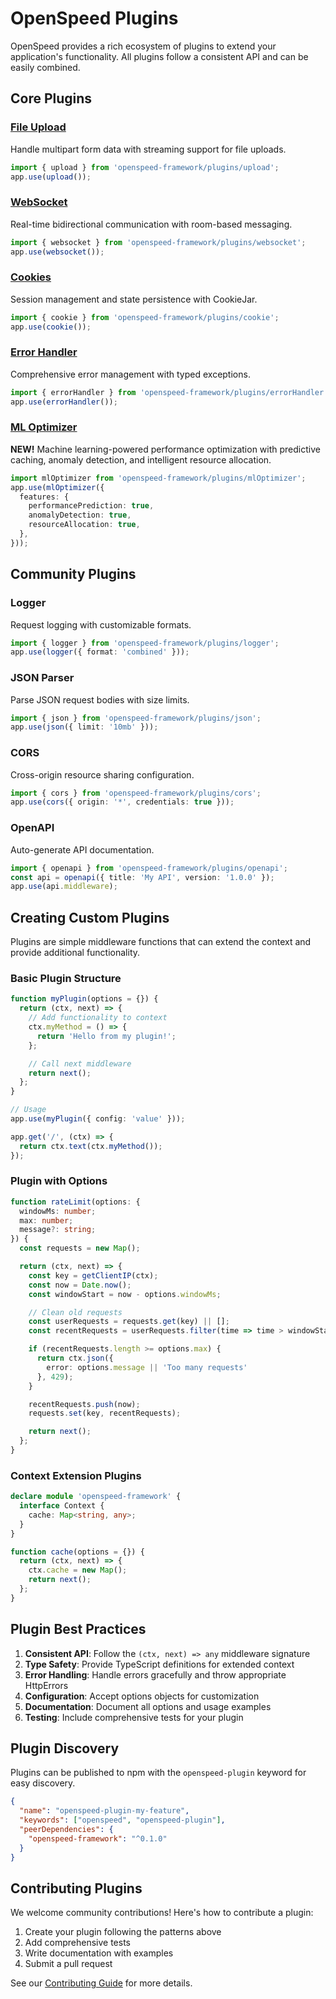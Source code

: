 # OpenSpeed Plugins

OpenSpeed provides a rich ecosystem of plugins to extend your application's functionality. All plugins follow a consistent API and can be easily combined.

## Core Plugins

### [File Upload](./upload.md)
Handle multipart form data with streaming support for file uploads.

```typescript
import { upload } from 'openspeed-framework/plugins/upload';
app.use(upload());
```

### [WebSocket](./websocket.md)
Real-time bidirectional communication with room-based messaging.

```typescript
import { websocket } from 'openspeed-framework/plugins/websocket';
app.use(websocket());
```

### [Cookies](./cookie.md)
Session management and state persistence with CookieJar.

```typescript
import { cookie } from 'openspeed-framework/plugins/cookie';
app.use(cookie());
```

### [Error Handler](./errorHandler.md)
Comprehensive error management with typed exceptions.

```typescript
import { errorHandler } from 'openspeed-framework/plugins/errorHandler';
app.use(errorHandler());
```

### [ML Optimizer](./mlOptimizer.md)
**NEW!** Machine learning-powered performance optimization with predictive caching, anomaly detection, and intelligent resource allocation.

```typescript
import mlOptimizer from 'openspeed-framework/plugins/mlOptimizer';
app.use(mlOptimizer({
  features: {
    performancePrediction: true,
    anomalyDetection: true,
    resourceAllocation: true,
  },
}));
```

## Community Plugins

### Logger
Request logging with customizable formats.

```typescript
import { logger } from 'openspeed-framework/plugins/logger';
app.use(logger({ format: 'combined' }));
```

### JSON Parser
Parse JSON request bodies with size limits.

```typescript
import { json } from 'openspeed-framework/plugins/json';
app.use(json({ limit: '10mb' }));
```

### CORS
Cross-origin resource sharing configuration.

```typescript
import { cors } from 'openspeed-framework/plugins/cors';
app.use(cors({ origin: '*', credentials: true }));
```

### OpenAPI
Auto-generate API documentation.

```typescript
import { openapi } from 'openspeed-framework/plugins/openapi';
const api = openapi({ title: 'My API', version: '1.0.0' });
app.use(api.middleware);
```

## Creating Custom Plugins

Plugins are simple middleware functions that can extend the context and provide additional functionality.

### Basic Plugin Structure

```typescript
function myPlugin(options = {}) {
  return (ctx, next) => {
    // Add functionality to context
    ctx.myMethod = () => {
      return 'Hello from my plugin!';
    };

    // Call next middleware
    return next();
  };
}

// Usage
app.use(myPlugin({ config: 'value' }));

app.get('/', (ctx) => {
  return ctx.text(ctx.myMethod());
});
```

### Plugin with Options

```typescript
function rateLimit(options: {
  windowMs: number;
  max: number;
  message?: string;
}) {
  const requests = new Map();

  return (ctx, next) => {
    const key = getClientIP(ctx);
    const now = Date.now();
    const windowStart = now - options.windowMs;

    // Clean old requests
    const userRequests = requests.get(key) || [];
    const recentRequests = userRequests.filter(time => time > windowStart);

    if (recentRequests.length >= options.max) {
      return ctx.json({
        error: options.message || 'Too many requests'
      }, 429);
    }

    recentRequests.push(now);
    requests.set(key, recentRequests);

    return next();
  };
}
```

### Context Extension Plugins

```typescript
declare module 'openspeed-framework' {
  interface Context {
    cache: Map<string, any>;
  }
}

function cache(options = {}) {
  return (ctx, next) => {
    ctx.cache = new Map();
    return next();
  };
}
```

## Plugin Best Practices

1. **Consistent API**: Follow the `(ctx, next) => any` middleware signature
2. **Type Safety**: Provide TypeScript definitions for extended context
3. **Error Handling**: Handle errors gracefully and throw appropriate HttpErrors
4. **Configuration**: Accept options objects for customization
5. **Documentation**: Document all options and usage examples
6. **Testing**: Include comprehensive tests for your plugin

## Plugin Discovery

Plugins can be published to npm with the `openspeed-plugin` keyword for easy discovery.

```json
{
  "name": "openspeed-plugin-my-feature",
  "keywords": ["openspeed", "openspeed-plugin"],
  "peerDependencies": {
    "openspeed-framework": "^0.1.0"
  }
}
```

## Contributing Plugins

We welcome community contributions! Here's how to contribute a plugin:

1. Create your plugin following the patterns above
2. Add comprehensive tests
3. Write documentation with examples
4. Submit a pull request

See our [Contributing Guide](../CONTRIBUTING.md) for more details.